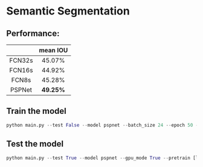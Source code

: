 # Semantic Segmentation

## Performance:

|  | mean IOU |  
| :---: | :---: | 
| FCN32s | 45.07% | 
| FCN16s | 44.92% | 
| FCN8s  | 45.28% |  
| PSPNet | **49.25%** |

## Train the model
```python
python main.py --test False --model pspnet --batch_size 24 --epoch 50 --gpu_mode True
```

## Test the model
```python
python main.py --test True --model pspnet --gpu_mode True --pretrain [location of your pretrained model]
```
